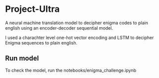 # Project-Ultra
A neural machine translation model to decipher enigma codes to plain english using an encoder-decoder sequential model. 

I used a charachter level one-hot vector encoding and LSTM to decipher Enigma sequences to plain english. 

## Run model
To check the model, run the notebooks/enigma_challenge.ipynb 



